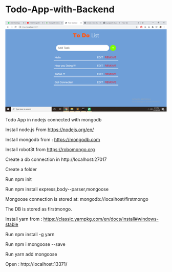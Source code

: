 # Todo-App-with-Backend
<img src="Todo app.png">

Todo App in nodejs connected with mongodb 

Install node.js From https://nodejs.org/en/

Install mongodb from : https://mongodb.com

Install robot3t from https://robomongo.org 

Create a db connection in http://localhost:27017

Create a folder 

Run npm init 

Run npm install express,body--parser,mongoose 

Mongoose connection is stored at: mongodb://localhost/firstmongo 

The DB is stored as firstmongo.

Install yarn from : https://classic.yarnpkg.com/en/docs/install#windows-stable 

Run npm install -g yarn

Run npm i mongoose --save

Run yarn add mongoose

Open : http://localhost:13371/ 

